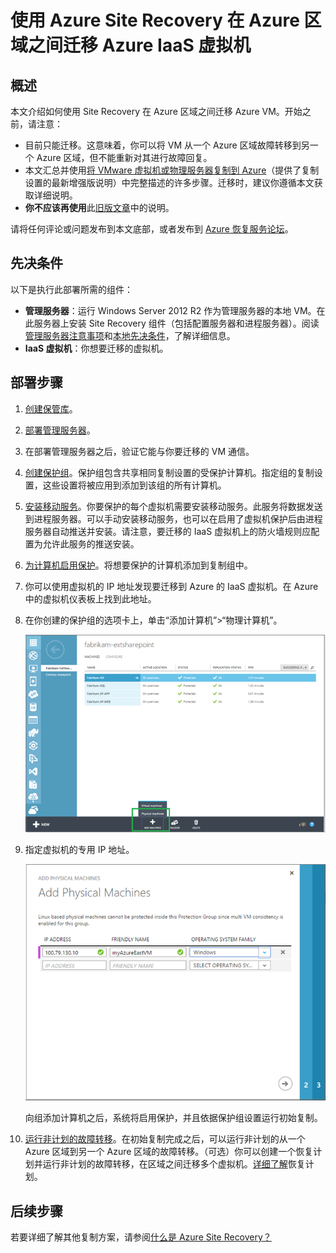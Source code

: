 <properties
	pageTitle="使用 Site Recovery 将 Azure IaaS 虚拟机从一个 Azure 区域迁移到另一个 Azure 区域 | Azure"
	description="使用 Azure Site Recovery 将 Azure IaaS 虚拟机从一个 Azure 区域迁移到另一个 Azure 区域。"
	services="site-recovery"
	documentationCenter=""
	authors="rayne-wiselman"
	manager="jwhit"
	editor="tysonn"/>

<tags
	ms.service="site-recovery"
	ms.date="03/16/2016"
	wacn.date="04/05/2016"/>

#  使用 Azure Site Recovery 在 Azure 区域之间迁移 Azure IaaS 虚拟机

## 概述

本文介绍如何使用 Site Recovery 在 Azure 区域之间迁移 Azure VM。开始之前，请注意：

- 目前只能迁移。这意味着，你可以将 VM 从一个 Azure 区域故障转移到另一个 Azure 区域，但不能重新对其进行故障回复。
- 本文汇总并使用[将 VMware 虚拟机或物理服务器复制到 Azure](/documentation/articles/site-recovery-vmware-to-azure-classic)（提供了复制设置的最新增强版说明）中完整描述的许多步骤。迁移时，建议你遵循本文获取详细说明。
- **你不应该再使用**此[旧版文章](/documentation/articles/site-recovery-vmware-to-azure-classic-legacy)中的说明。

请将任何评论或问题发布到本文底部，或者发布到 [Azure 恢复服务论坛](https://social.msdn.microsoft.com/Forums/zh-cn/home?forum=hypervrecovmgr)。


## 先决条件

以下是执行此部署所需的组件：

- **管理服务器**：运行 Windows Server 2012 R2 作为管理服务器的本地 VM。在此服务器上安装 Site Recovery 组件（包括配置服务器和进程服务器）。阅读[管理服务器注意事项](/documentation/articles/site-recovery-vmware-to-azure-classic#management-server-considerations)和[本地先决条件](/documentation/articles/site-recovery-vmware-to-azure-classic#on-premises-prerequisites)，了解详细信息。
- **IaaS 虚拟机**：你想要迁移的虚拟机。

## 部署步骤

1. [创建保管库](/documentation/articles/site-recovery-vmware-to-azure-classic#step-1-create-a-vault)。
2. [部署管理服务器](/documentation/articles/site-recovery-vmware-to-azure-classic#Step-5-install-the-management-server)。
3. 在部署管理服务器之后，验证它能与你要迁移的 VM 通信。
4. [创建保护组](/documentation/articles/site-recovery-vmware-to-azure-classic#step-8-create-a-protection-group)。保护组包含共享相同复制设置的受保护计算机。指定组的复制设置，这些设置将被应用到添加到该组的所有计算机。
5. [安装移动服务](/documentation/articles/site-recovery-vmware-to-azure-classic#step-9-install-the-mobility-service)。你要保护的每个虚拟机需要安装移动服务。此服务将数据发送到进程服务器。可以手动安装移动服务，也可以在启用了虚拟机保护后由进程服务器自动推送并安装。请注意，要迁移的 IaaS 虚拟机上的防火墙规则应配置为允许此服务的推送安装。
6. [为计算机启用保护](/documentation/articles/site-recovery-vmware-to-azure-classic#step-10-enable-protection-for-a-machine)。将想要保护的计算机添加到复制组中。 
7. 你可以使用虚拟机的 IP 地址发现要迁移到 Azure 的 IaaS 虚拟机。在 Azure 中的虚拟机仪表板上找到此地址。
8. 在你创建的保护组的选项卡上，单击“添加计算机”>“物理计算机”。

	![EC2 发现](./media/site-recovery-migrate-azure-to-azure/migrate-add-machines.png)

9. 指定虚拟机的专用 IP 地址。

	![EC2 发现](./media/site-recovery-migrate-azure-to-azure/migrate-machine-ip.png)
	
	向组添加计算机之后，系统将启用保护，并且依据保护组设置运行初始复制。

10. [运行非计划的故障转移](/documentation/articles/site-recovery-failover#run-an-unplanned-failover)。在初始复制完成之后，可以运行非计划的从一个 Azure 区域到另一个 Azure 区域的故障转移。（可选）你可以创建一个恢复计划并运行非计划的故障转移，在区域之间迁移多个虚拟机。[详细了解](/documentation/articles/site-recovery-create-recovery-plans)恢复计划。
		
## 后续步骤

若要详细了解其他复制方案，请参阅[什么是 Azure Site Recovery？](/documentation/articles/site-recovery-overview)

<!---HONumber=Mooncake_0328_2016-->